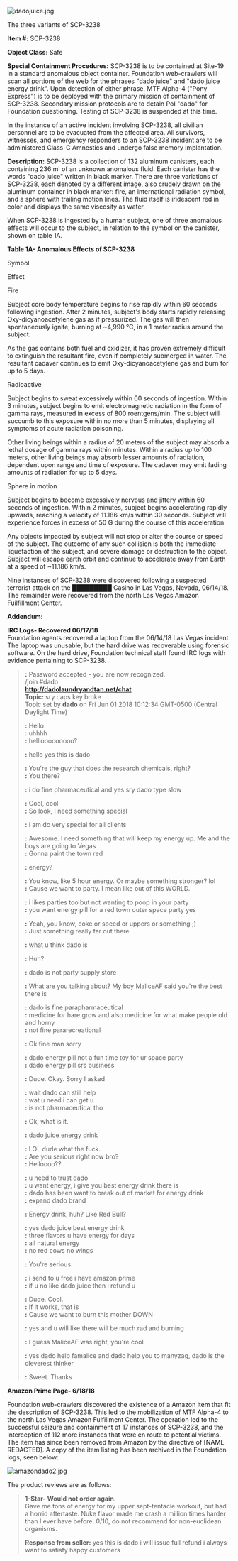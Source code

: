 ![dadojuice.jpg](http://scp-wiki.wdfiles.com/local--files/scp-3238/dadojuice.jpg)

The three variants of SCP-3238

**Item #:** SCP-3238

**Object Class:** Safe

**Special Containment Procedures:** SCP-3238 is to be contained at Site-19 in a standard anomalous object container. Foundation web-crawlers will scan all portions of the web for the phrases "dado juice" and "dado juice energy drink". Upon detection of either phrase, MTF Alpha-4 ("Pony Express") is to be deployed with the primary mission of containment of SCP-3238. Secondary mission protocols are to detain PoI "dado" for Foundation questioning. Testing of SCP-3238 is suspended at this time.

In the instance of an active incident involving SCP-3238, all civilian personnel are to be evacuated from the affected area. All survivors, witnesses, and emergency responders to an SCP-3238 incident are to be administered Class-C Amnestics and undergo false memory implantation.

**Description:** SCP-3238 is a collection of 132 aluminum canisters, each containing 236 ml of an unknown anomalous fluid. Each canister has the words "dado juice" written in black marker. There are three variations of SCP-3238, each denoted by a different image, also crudely drawn on the aluminum container in black marker: fire, an international radiation symbol, and a sphere with trailing motion lines. The fluid itself is iridescent red in color and displays the same viscosity as water.

When SCP-3238 is ingested by a human subject, one of three anomalous effects will occur to the subject, in relation to the symbol on the canister, shown on table 1A.

**Table 1A- Anomalous Effects of SCP-3238**  

Symbol

Effect

Fire

Subject core body temperature begins to rise rapidly within 60 seconds following ingestion. After 2 minutes, subject's body starts rapidly releasing Oxy-dicyanoacetylene gas as if pressurized. The gas will then spontaneously ignite, burning at ~4,990 °C, in a 1 meter radius around the subject.  
  
As the gas contains both fuel and oxidizer, it has proven extremely difficult to extinguish the resultant fire, even if completely submerged in water. The resultant cadaver continues to emit Oxy-dicyanoacetylene gas and burn for up to 5 days.

Radioactive

Subject begins to sweat excessively within 60 seconds of ingestion. Within 3 minutes, subject begins to emit electromagnetic radiation in the form of gamma rays, measured in excess of 800 roentgens/min. The subject will succumb to this exposure within no more than 5 minutes, displaying all symptoms of acute radiation poisoning.  
  
Other living beings within a radius of 20 meters of the subject may absorb a lethal dosage of gamma rays within minutes. Within a radius up to 100 meters, other living beings may absorb lesser amounts of radiation, dependent upon range and time of exposure. The cadaver may emit fading amounts of radiation for up to 5 days.

Sphere in motion

Subject begins to become excessively nervous and jittery within 60 seconds of ingestion. Within 2 minutes, subject begins accelerating rapidly upwards, reaching a velocity of 11.186 km/s within 30 seconds. Subject will experience forces in excess of 50 G during the course of this acceleration.  
  
Any objects impacted by subject will not stop or alter the course or speed of the subject. The outcome of any such collision is both the immediate liquefaction of the subject, and severe damage or destruction to the object. Subject will escape earth orbit and continue to accelerate away from Earth at a speed of ~11.186 km/s.

Nine instances of SCP-3238 were discovered following a suspected terrorist attack on the █████████ Casino in Las Vegas, Nevada, 06/14/18. The remainder were recovered from the north Las Vegas Amazon Fuilfillment Center.

**Addendum:**

**IRC Logs- Recovered 06/17/18**  
Foundation agents recovered a laptop from the 06/14/18 Las Vegas incident. The laptop was unusable, but the hard drive was recoverable using forensic software. On the hard drive, Foundation technical staff found IRC logs with evidence pertaining to SCP-3238.

> **<NickServ>:** Password accepted - you are now recognized.  
> /join #dado  
> **http://dadolaundryandtan.net/chat**  
> **Topic:** sry caps key broke  
> Topic set by **dado** on Fri Jun 01 2018 10:12:34 GMT-0500 (Central Daylight Time)
> 
> **<multizig>:** Hello  
> **<multizig>:** uhhhh  
> **<multizig>:** helllooooooooo?
> 
> **<dado>:** hello yes this is dado
> 
> **<multizig>:** You're the guy that does the research chemicals, right?  
> **<multizig>:** You there?
> 
> **<dado>:** i do fine pharmaceutical and yes sry dado type slow
> 
> **<multizig>:** Cool, cool  
> **<multizig>:** So look, I need something special
> 
> **<dado>:** i am do very special for all clients
> 
> **<multizig>:** Awesome. I need something that will keep my energy up. Me and the boys are going to Vegas  
> **<multizig>:** Gonna paint the town red
> 
> **<dado>:** energy?
> 
> **<multizig>:** You know, like 5 hour energy. Or maybe something stronger? lol  
> **<multizig>:** Cause we want to party. I mean like out of this WORLD.
> 
> **<dado>:** i likes parties too but not wanting to poop in your party  
> **<dado>:** you want energy pill for a red town outer space party yes
> 
> **<multizig>:** Yeah, you know, coke or speed or uppers or something ;)  
> **<multizig>:** Just something really far out there
> 
> **<dado>:** what u think dado is
> 
> **<multizig>:** Huh?
> 
> **<dado>:** dado is not party supply store
> 
> **<multizig>:** What are you talking about? My boy MaliceAF said you're the best there is
> 
> **<dado>:** dado is fine parapharmaceutical  
> **<dado>:** medicine for hare grow and also medicine for what make people old and horny  
> **<dado>:** not fine pararecreational
> 
> **<multizig>:** Ok fine man sorry
> 
> **<dado>:** dado energy pill not a fun time toy for ur space party  
> **<dado>:** dado energy pill srs business
> 
> **<multizig>:** Dude. Okay. Sorry I asked
> 
> **<dado>:** wait dado can still help  
> **<dado>:** wat u need i can get u  
> **<dado>:** is not pharmaceutical tho
> 
> **<multizig>:** Ok, what is it.
> 
> **<dado>:** dado juice energy drink
> 
> **<multizig>:** LOL dude what the fuck.  
> **<multizig>:** Are you serious right now bro?  
> **<multizig>:** Helloooo??
> 
> **<dado>:** u need to trust dado  
> **<dado>:** u want energy, i give you best energy drink there is  
> **<dado>:** dado has been want to break out of market for energy drink  
> **<dado>:** expand dado brand
> 
> **<multizig>:** Energy drink, huh? Like Red Bull?
> 
> **<dado>:** yes dado juice best energy drink  
> **<dado>:** three flavors u have energy for days  
> **<dado>:** all natural energy  
> **<dado>:** no red cows no wings
> 
> **<multizig>:** You're serious.
> 
> **<dado>:** i send to u free i have amazon prime  
> **<dado>:** if u no like dado juice then i refund u
> 
> **<multizig>:** Dude. Cool.  
> **<multizig>:** If it works, that is  
> **<multizig>:** Cause we want to burn this mother DOWN
> 
> **<dado>:** yes and u will like there will be much rad and burning
> 
> **<multizig>:** I guess MaliceAF was right, you're cool
> 
> **<dado>:** yes dado help famalice and dado help you to manyzag, dado is the cleverest thinker
> 
> **<multizig>:** Sweet. Thanks

**Amazon Prime Page- 6/18/18**

Foundation web-crawlers discovered the existence of a Amazon item that fit the description of SCP-3238. This led to the mobilization of MTF Alpha-4 to the north Las Vegas Amazon Fulfillment Center. The operation led to the successful seizure and containment of 17 instances of SCP-3238, and the interception of 112 more instances that were en route to potential victims. The item has since been removed from Amazon by the directive of \[NAME REDACTED\]. A copy of the item listing has been archived in the Foundation logs, seen below:

![amazondado2.jpg](http://scp-wiki.wdfiles.com/local--files/scp-3238/amazondado2.jpg)

The product reviews are as follows:

> **1-Star- Would not order again.**  
> Gave me tons of energy for my upper sept-tentacle workout, but had a horrid aftertaste. Nuke flavor made me crash a million times harder than I ever have before. 0/10, do not recommend for non-euclidean organisms.
> 
> **Response from seller:** yes this is dado i will issue full refund i always want to satisfy happy customers